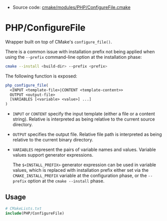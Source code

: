 <!-- This is auto-generated file. -->
* Source code: [cmake/modules/PHP/ConfigureFile.cmake](https://github.com/petk/php-build-system/blob/master/cmake/cmake/modules/PHP/ConfigureFile.cmake)

# PHP/ConfigureFile

Wrapper built on top of CMake's `configure_file()`.

There is a common issue with installation prefix not being applied when using
the `--prefix` command-line option at the installation phase:

```sh
cmake --install <build-dir> --prefix <prefix>
```

The following function is exposed:

```cmake
php_configure_file(
  <INPUT <template-file>|CONTENT <template-content>>
  OUTPUT <output-file>
  [VARIABLES [<variable> <value>] ...]
)
```

* `INPUT` or `CONTENT` specify the input template (either a file or a content
  string). Relative <template-file> is interpreted as being relative to the
  current source directory.

* `OUTPUT` specifies the output file. Relative file path is interpreted as being
  relative to the current binary directory.

* `VARIABLES` represent the pairs of variable names and values. Variable values
  support generator expressions.

  The `$<INSTALL_PREFIX>` generator expression can be used in variable values,
  which is replaced with installation prefix either set via the
  `CMAKE_INSTALL_PREFIX` variable at the configuration phase, or the `--prefix`
  option at the `cmake --install` phase.

## Usage

```cmake
# CMakeLists.txt
include(PHP/ConfigureFile)
```

